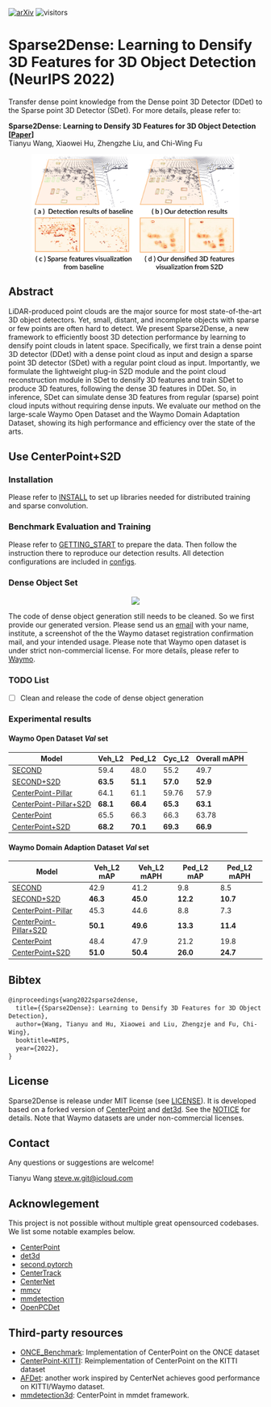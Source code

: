 [![arXiv](https://img.shields.io/badge/arXiv-Paper-<COLOR>.svg)](https://arxiv.org/abs/2211.13067)
![visitors](https://visitor-badge.glitch.me/badge?page_id=stevewongv/sparse2dense)

# Sparse2Dense: Learning to Densify 3D Features for 3D Object Detection (NeurIPS 2022)


Transfer dense point knowledge from the Dense point 3D Detector (DDet) to the Sparse point 3D Detector (SDet). For more details, please refer to: 

**Sparse2Dense: Learning to Densify 3D Features for 3D Object Detection [[Paper](https://arxiv.org/abs/2211.13067)]** <br />
Tianyu Wang, Xiaowei Hu, Zhengzhe Liu, and Chi-Wing Fu<br />

<p align="center"> <img src='docs/Teaser.png' align="center" height="230px"> </p>





## Abstract
LiDAR-produced point clouds are the major source for most state-of-the-art 3D object detectors. Yet, small, distant, and incomplete objects with sparse or few points are often hard to detect. We present Sparse2Dense, a new framework to efficiently boost 3D detection performance by learning to densify point clouds in latent space. Specifically, we first train a dense point 3D detector (DDet) with a dense point cloud as input and design a sparse point 3D detector (SDet) with a regular point cloud as input. Importantly, we formulate the lightweight plug-in S2D module and the point cloud reconstruction module in SDet to densify 3D features and train SDet to produce 3D features, following the dense 3D features in DDet. So, in inference, SDet can simulate dense 3D features from regular (sparse) point cloud inputs without requiring dense inputs. We evaluate our method on the large-scale Waymo Open Dataset and the Waymo Domain Adaptation Dataset, showing its high performance and efficiency over the state of the arts.


## Use CenterPoint+S2D

### Installation

Please refer to [INSTALL](docs/INSTALL.md) to set up libraries needed for distributed training and sparse convolution.

### Benchmark Evaluation and Training 

Please refer to [GETTING_START](docs/GETTING_START.md) to prepare the data. Then follow the instruction there to reproduce our detection results. All detection configurations are included in [configs](configs).

### Dense Object Set
<p align="center"> <img src='docs/dense_obj_gen.gif' align="center" height="230px"> </p>

The code of dense object generation still needs to be cleaned. So we first provide our generated version. Please send us an [email](mailto:steve.w.git@icloud.com) with your name, institute, a screenshot of the the Waymo dataset registration confirmation mail, and your intended usage. Please note that Waymo open dataset is under strict non-commercial license. For more details, please refer to [Waymo](docs/WAYMO.md). 

### TODO List
- [ ] Clean and release the code of dense object generation  

### Experimental results
#### Waymo Open Dataset *Val* set
| Model    | Veh_L2 | Ped_L2 | Cyc_L2  | Overall mAPH   |
|------------|----|--------|---------|--------|
| [SECOND](configs/waymo/voxelnet/waymo_centerpoint_second_3x_interval_5.py) | 59.4 | 48.0 | 55.2 | 49.7 |  
| [SECOND+S2D](configs/waymo/voxelnet/waymo_centerpoint_second_3x_distill_interval_5.py) | **63.5** | **51.1** | **57.0** | **52.9** | 
| [CenterPoint-Pillar](configs/waymo/pp/waymo_centerpoint_pp_two_pfn_stride1_3x_distill_interval_5.py) | 64.1 | 61.1 | 59.76 | 57.9 | 
| [CenterPoint-Pillar+S2D](configs/waymo/pp/two_stage/waymo_centerpoint_pp_two_pfn_stride1_two_stage_bev_distill_interval_5) | **68.1** | **66.4** | **65.3** | **63.1** | 
| [CenterPoint](configs/waymo/voxelnet/two_stage/waymo_centerpoint_voxelnet_two_stage_interval_5.py) | 65.5 | 66.3 | 66.3 | 63.78 |
| [CenterPoint+S2D](configs/waymo/voxelnet/two_stage/waymo_centerpoint_voxelnet_two_stage_distill_interval_5.py)| **68.2** | **70.1** |  **69.3**| **66.9** |

#### Waymo Domain Adaption Dataset *Val* set


| Model  | Veh_L2 mAP | Veh_L2 mAPH |  Ped_L2 mAP | Ped_L2 mAPH   |      
|------------|----|----|----|---------|
| [SECOND](configs/waymo/voxelnet/waymo_centerpoint_second_3x_interval_5.py) | 42.9 | 41.2 | 9.8 | 8.5 | 
| [SECOND+S2D](configs/waymo/voxelnet/waymo_centerpoint_second_3x_distill_interval_5.py) | **46.3** | **45.0** |  **12.2**| **10.7**|
| [CenterPoint-Pillar](configs/waymo/pp/waymo_centerpoint_pp_two_pfn_stride1_3x_distill_interval_5.py) | 45.3 | 44.6 | 8.8 | 7.3 | 
| [CenterPoint-Pillar+S2D](configs/waymo/pp/two_stage/waymo_centerpoint_pp_two_pfn_stride1_two_stage_bev_distill_interval_5) |  **50.1** | **49.6** |  **13.3** | **11.4**|
| [CenterPoint](configs/waymo/voxelnet/two_stage/waymo_centerpoint_voxelnet_two_stage_interval_5.py) | 48.4 | 47.9 | 21.2 | 19.8 | 
| [CenterPoint+S2D](configs/waymo/voxelnet/two_stage/waymo_centerpoint_voxelnet_two_stage_distill_interval_5.py) | **51.0** | **50.4** |  **26.0**| **24.7**|

## Bibtex
```
@inproceedings{wang2022sparse2dense,
  title={{Sparse2Dense}: Learning to Densify 3D Features for 3D Object Detection},
  author={Wang, Tianyu and Hu, Xiaowei and Liu, Zhengzje and Fu, Chi-Wing},
  booktitle=NIPS,
  year={2022},
}
```

## License

Sparse2Dense is release under MIT license (see [LICENSE](LICENSE)). It is developed based on a forked version of [CenterPoint](https://github.com/tianweiy/CenterPoint/tree/5b0e574a4478086ee9686702456aaca4f4115caa) and [det3d](https://github.com/tianweiy/CenterPoint/tree/5b0e574a4478086ee9686702456aaca4f4115caa).  See the [NOTICE](docs/NOTICE) for details. Note that Waymo datasets are under non-commercial licenses. 



## Contact
Any questions or suggestions are welcome! 

Tianyu Wang [steve.w.git@icloud.com](mailto:steve.w.vision@git.com) 

## Acknowlegement
This project is not possible without multiple great opensourced codebases. We list some notable examples below.  

* [CenterPoint](https://github.com/tianweiy/CenterPoint)
* [det3d](https://github.com/poodarchu/det3d)
* [second.pytorch](https://github.com/traveller59/second.pytorch)
* [CenterTrack](https://github.com/xingyizhou/CenterTrack)
* [CenterNet](https://github.com/xingyizhou/CenterNet) 
* [mmcv](https://github.com/open-mmlab/mmcv)
* [mmdetection](https://github.com/open-mmlab/mmdetection)
* [OpenPCDet](https://github.com/open-mmlab/OpenPCDet)

## Third-party resources

- [ONCE_Benchmark](https://github.com/PointsCoder/ONCE_Benchmark): Implementation of CenterPoint on the ONCE dataset 
- [CenterPoint-KITTI](https://github.com/tianweiy/CenterPoint-KITTI): Reimplementation of CenterPoint on the KITTI dataset 
- [AFDet](https://arxiv.org/abs/2006.12671): another work inspired by CenterNet achieves good performance on KITTI/Waymo dataset. 
- [mmdetection3d](https://github.com/open-mmlab/mmdetection3d/tree/master/configs/centerpoint): CenterPoint in mmdet framework. 